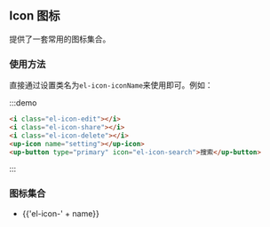 ## Icon 图标

提供了一套常用的图标集合。

### 使用方法

直接通过设置类名为`el-icon-iconName`来使用即可。例如：

:::demo
```html
<i class="el-icon-edit"></i>
<i class="el-icon-share"></i>
<i class="el-icon-delete"></i>
<up-icon name="setting"></up-icon>
<up-button type="primary" icon="el-icon-search">搜索</up-button>

```
:::

### 图标集合

<ul class="icon-list">
  <li v-for="name in $icon" :key="name">
    <span>
      <i :class="'el-icon-' + name"></i>
      <span class="icon-name">{{'el-icon-' + name}}</span>
    </span>
  </li>
</ul>